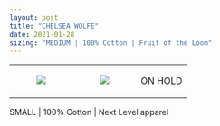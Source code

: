 ```yaml
---
layout: post
title: "CHELSEA WOLFE"
date: 2021-01-28
sizing: "MEDIUM | 100% Cotton | Fruit of the Loom"
---
```




<table style="width:100%;"><tr><td style="vertical-align:top;">
      <figure class="tmblr-full" data-orig-height="2048" data-orig-width="1365" data-orig-src="https://concertshirts.netlify.app/shirts/0201/0201-01.jpg"><img src="https://64.media.tumblr.com/7903ca1370d7da9f5024eb388a64fcbe/f665d34ad994805e-94/s540x810/f5d83d6b53ec4e4c2973e5f7a1bf57181252640d.jpg" data-orig-height="2048" data-orig-width="1365" data-orig-src="https://concertshirts.netlify.app/shirts/0201/0201-01.jpg"/></figure></td>
    <td style="vertical-align:top;">
      <figure class="tmblr-full" data-orig-height="2048" data-orig-width="1365" data-orig-src="https://concertshirts.netlify.app/shirts/0201/0201-02.jpg"><img src="https://64.media.tumblr.com/a028fbb1b478707ffdd1aa99b2b2cf06/f665d34ad994805e-2a/s540x810/0ec12bf04da4a64c1a6bba048bff1ec954d1aa73.jpg" data-orig-height="2048" data-orig-width="1365" data-orig-src="https://concertshirts.netlify.app/shirts/0201/0201-02.jpg"/></figure></td><td class="sold-overlay"><p class="sold-text">ON HOLD</p></td>
  </tr></table><p>
  SMALL | 100% Cotton | Next Level apparel
</p>
